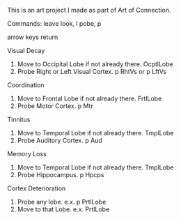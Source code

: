 This is an art project I made as part of Art of Connection.

Commands:
leave
look, l
pobe, p

arrow keys
return


Visual Decay
1. Move to Occipital Lobe if not already there.
	OcptlLobe
2. Probe Right or Left Visual Cortex.
	p RhtVs or p LftVs

Coordination
1. Move to Frontal Lobe if not already there.
	FrtlLobe
2. Probe Motor Cortex.
	p Mtr

Tinnitus
1. Move to Temporal Lobe if not already there.
	TmplLobe
2. Probe Auditory Cortex.
	p Aud

Memory Loss
1. Move to Temporal Lobe if not already there.
	TmplLobe
2. Probe Hippocampus.
	p Hpcps

Cortex Deterioration
1. Probe any lobe.
	e.x. p PrtlLobe
2. Move to that Lobe.
	e.x. PrtlLobe